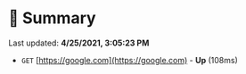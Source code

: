 # 📖 Summary
Last updated: **4/25/2021, 3:05:23 PM**

- `GET` [https://google.com](https://google.com) - **Up** (108ms)
